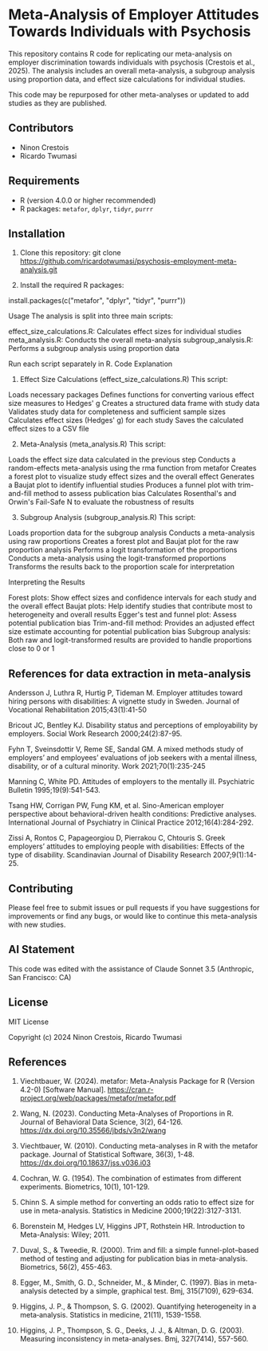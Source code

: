 # Meta-Analysis of Employer Attitudes Towards Individuals with Psychosis

This repository contains R code for replicating our meta-analysis on employer discrimination towards individuals with psychosis (Crestois et al., 2025). The analysis includes an overall meta-analysis, a subgroup analysis using proportion data, and effect size calculations for individual studies.

This code may be repurposed for other meta-analyses or updated to add studies as they are published.

## Contributors

- Ninon Crestois
- Ricardo Twumasi

## Requirements 

- R (version 4.0.0 or higher recommended)
- R packages: `metafor`, `dplyr`, `tidyr`, `purrr`

## Installation

1. Clone this repository: git clone https://github.com/ricardotwumasi/psychosis-employment-meta-analysis.git

2. Install the required R packages:

install.packages(c("metafor", "dplyr", "tidyr", "purrr"))

Usage
The analysis is split into three main scripts:

effect_size_calculations.R: Calculates effect sizes for individual studies
meta_analysis.R: Conducts the overall meta-analysis
subgroup_analysis.R: Performs a subgroup analysis using proportion data

Run each script separately in R.
Code Explanation
1. Effect Size Calculations (effect_size_calculations.R)
This script:

Loads necessary packages
Defines functions for converting various effect size measures to Hedges' g
Creates a structured data frame with study data
Validates study data for completeness and sufficient sample sizes
Calculates effect sizes (Hedges' g) for each study
Saves the calculated effect sizes to a CSV file

2. Meta-Analysis (meta_analysis.R)
This script:

Loads the effect size data calculated in the previous step
Conducts a random-effects meta-analysis using the rma function from metafor
Creates a forest plot to visualize study effect sizes and the overall effect
Generates a Baujat plot to identify influential studies
Produces a funnel plot with trim-and-fill method to assess publication bias
Calculates Rosenthal's and Orwin's Fail-Safe N to evaluate the robustness of results

3. Subgroup Analysis (subgroup_analysis.R)
This script:

Loads proportion data for the subgroup analysis
Conducts a meta-analysis using raw proportions
Creates a forest plot and Baujat plot for the raw proportion analysis
Performs a logit transformation of the proportions
Conducts a meta-analysis using the logit-transformed proportions
Transforms the results back to the proportion scale for interpretation

Interpreting the Results

Forest plots: Show effect sizes and confidence intervals for each study and the overall effect
Baujat plots: Help identify studies that contribute most to heterogeneity and overall results
Egger's test and funnel plot: Assess potential publication bias
Trim-and-fill method: Provides an adjusted effect size estimate accounting for potential publication bias
Subgroup analysis: Both raw and logit-transformed results are provided to handle proportions close to 0 or 1

## References for data extraction in meta-analysis

Andersson J, Luthra R, Hurtig P, Tideman M. Employer attitudes toward hiring persons with disabilities: A vignette study in Sweden. Journal of Vocational Rehabilitation 2015;43(1):41-50

Bricout JC, Bentley KJ. Disability status and perceptions of employability by employers. Social Work Research 2000;24(2):87-95.

Fyhn T, Sveinsdottir V, Reme SE, Sandal GM. A mixed methods study of employers’ and employees’ evaluations of job seekers with a mental illness, disability, or of a cultural minority. Work 2021;70(1):235-245

Manning C, White PD. Attitudes of employers to the mentally ill. Psychiatric Bulletin 1995;19(9):541-543.

Tsang HW, Corrigan PW, Fung KM, et al. Sino-American employer perspective about behavioral-driven health conditions: Predictive analyses. International Journal of Psychiatry in Clinical Practice 2012;16(4):284-292. 

Zissi A, Rontos C, Papageorgiou D, Pierrakou C, Chtouris S. Greek employers’ attitudes to employing people with disabilities: Effects of the type of disability. Scandinavian Journal of Disability Research 2007;9(1):14-25.

## Contributing

Please feel free to submit issues or pull requests if you have suggestions for improvements or find any bugs, or would like to continue this meta-analysis with new studies.

## AI Statement

This code was edited with the assistance of Claude Sonnet 3.5 (Anthropic, San Francisco: CA)

## License

MIT License

Copyright (c) 2024 Ninon Crestois, Ricardo Twumasi

## References

1. Viechtbauer, W. (2024). metafor: Meta-Analysis Package for R (Version 4.2-0) [Software Manual]. https://cran.r-project.org/web/packages/metafor/metafor.pdf
 
2. Wang, N. (2023). Conducting Meta-Analyses of Proportions in R. Journal of Behavioral Data Science, 3(2), 64-126. https://dx.doi.org/10.35566/jbds/v3n2/wang

3. Viechtbauer, W. (2010). Conducting meta-analyses in R with the metafor package. Journal of Statistical Software, 36(3), 1-48. https://dx.doi.org/10.18637/jss.v036.i03

4. Cochran, W. G. (1954). The combination of estimates from different experiments. Biometrics, 10(1), 101-129.

5. Chinn S. A simple method for converting an odds ratio to effect size for use in meta-analysis. Statistics in Medicine 2000;19(22):3127-3131.
   
6. Borenstein M, Hedges LV, Higgins JPT, Rothstein HR. Introduction to Meta-Analysis: Wiley; 2011.

7. Duval, S., & Tweedie, R. (2000). Trim and fill: a simple funnel-plot–based method of testing and adjusting for publication bias in meta-analysis. Biometrics, 56(2), 455-463.

8. Egger, M., Smith, G. D., Schneider, M., & Minder, C. (1997). Bias in meta-analysis detected by a simple, graphical test. Bmj, 315(7109), 629-634.

9. Higgins, J. P., & Thompson, S. G. (2002). Quantifying heterogeneity in a meta‐analysis. Statistics in medicine, 21(11), 1539-1558.

10. Higgins, J. P., Thompson, S. G., Deeks, J. J., & Altman, D. G. (2003). Measuring inconsistency in meta-analyses. Bmj, 327(7414), 557-560.
